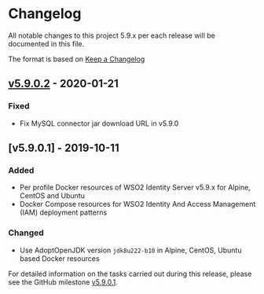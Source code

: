 # Changelog
All notable changes to this project 5.9.x per each release will be documented in this file.

The format is based on [Keep a Changelog](https://keepachangelog.com/en/1.0.0/)

## [v5.9.0.2] - 2020-01-21

### Fixed
- Fix MySQL connector jar download URL in v5.9.0 

## [v5.9.0.1] - 2019-10-11

### Added
- Per profile Docker resources of WSO2 Identity Server v5.9.x for Alpine, CentOS and Ubuntu
- Docker Compose resources for WSO2 Identity And Access Management (IAM) deployment patterns

### Changed
- Use AdoptOpenJDK version `jdk8u222-b10` in Alpine, CentOS, Ubuntu based Docker resources

For detailed information on the tasks carried out during this release, please see the GitHub milestone
[v5.9.0.1](https://github.com/wso2/docker-is/milestone/8).

[v5.9.0.2]: https://github.com/wso2/docker-is/compare/v5.9.0.1...v5.9.0.2
